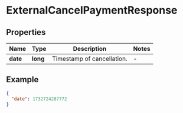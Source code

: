 # ExternalCancelPaymentResponse

## Properties

| Name     | Type     | Description                | Notes |
|----------|----------|----------------------------|-------|
| **date** | **long** | Timestamp of cancellation. | -     |

## Example

```json
{
  "date": 1732724287772
}
```
